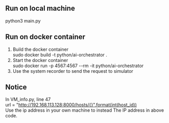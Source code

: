 ## Run on local machine  
python3 main.py

## Run on docker container  
1. Build the docker container  
   sudo docker build -t python/ai-orchestrator .  
2. Start the docker container  
   sudo docker run -p 4567:4567 --rm -it python/ai-orchestrator  
3. Use the system recorder to send the request to simulator    

## Notice
In VM_info.py, line 47  
url = "http://192.168.113.128:8000/hosts/{}".format(int(host_id))  
Use the ip address in your own machine to instead The IP address in above code.
